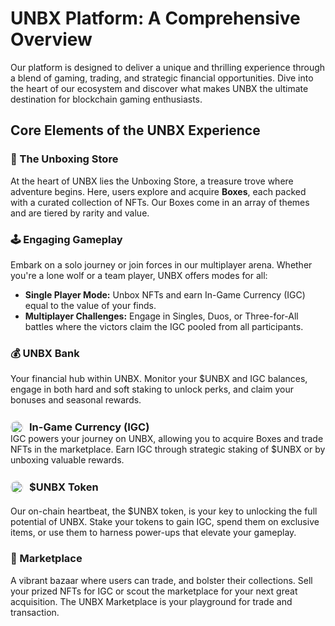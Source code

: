 <link rel="stylesheet" href="pages.css">


# **UNBX Platform: A Comprehensive Overview**

Our platform is designed to deliver a unique and thrilling experience through a blend of gaming, trading, and strategic financial opportunities. Dive into the heart of our ecosystem and discover what makes UNBX the ultimate destination for blockchain gaming enthusiasts.

## **Core Elements of the UNBX Experience**

### **🎁 The Unboxing Store**
At the heart of UNBX lies the Unboxing Store, a treasure trove where adventure begins. Here, users explore and acquire **Boxes**, each packed with a curated collection of NFTs. Our Boxes come in an array of themes and are tiered by rarity and value.

### **🕹️ Engaging Gameplay**
Embark on a solo journey or join forces in our multiplayer arena. Whether you're a lone wolf or a team player, UNBX offers modes for all:
- **Single Player Mode:** Unbox NFTs and earn In-Game Currency (IGC) equal to the value of your finds.
- **Multiplayer Challenges:** Engage in Singles, Duos, or Three-for-All battles where the victors claim the IGC pooled from all participants.



### **💰 UNBX Bank**
Your financial hub within UNBX. Monitor your $UNBX and IGC balances, engage in both hard and soft staking to unlock perks, and claim your bonuses and seasonal rewards.

<div style="display: flex; align-items: center; margin-top: 25px">
  
  <img src="https://i.ibb.co/Qr1JjWF/igc.jpg" alt="NFT Image" width="20" height="20" style="margin-right: 10px; border-radius: 50%;"> 
  <h3 style="margin: 0;"><b>In-Game Currency (IGC)</b></h3>
</div>
IGC powers your journey on UNBX, allowing you to acquire Boxes and trade NFTs in the marketplace. Earn IGC through strategic staking of $UNBX or by unboxing valuable rewards.

<div style="display: flex; align-items: center; margin-top: 25px; margin-bottom: 20px">
  
  <img src="https://i.ibb.co/6gsBtzK/UNBX.png" alt="NFT Image" width="20" height="20" style="margin-right: 10px; border-radius: 50%;"> 
  <h3 style="margin: 0;"><b>$UNBX Token</b></h3>
</div>
Our on-chain heartbeat, the $UNBX token, is your key to unlocking the full potential of UNBX. Stake your tokens to gain IGC, spend them on exclusive items, or use them to harness power-ups that elevate your gameplay.

### **🛒 Marketplace**
A vibrant bazaar where users can trade, and bolster their collections. Sell your prized NFTs for IGC or scout the marketplace for your next great acquisition. The UNBX Marketplace is your playground for trade and transaction.
